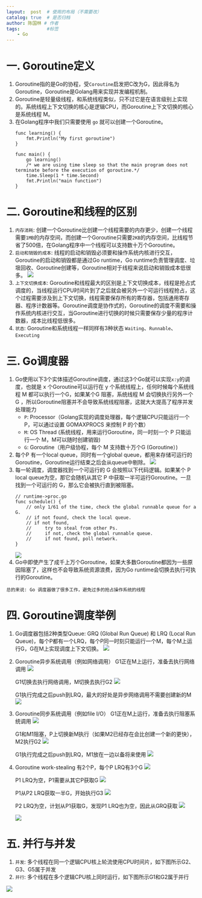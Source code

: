 ```yaml
---
layout:  post  # 使用的布局（不需要改）
catalog: true  # 是否归档
author: 陈国林 # 作者
tags:          #标签
    - Go
---
```


# 一. Goroutine定义
1. Goroutine指的是Go的协程，受`Coroutine`启发把C改为G，因此得名为Goroutine，Goroutine是Golang用来实现并发编程机制。
2. Goroutine是轻量级线程，和系统线程类似，只不过它是在语言级别上实现的。系统线程上下文切换的核心是逻辑CPU，而Goroutine上下文切换的核心是系统线程 M。
3. 在Golang程序中我们只需要使用 `go` 就可以创建一个Goroutine。
   ```
   func learning() {  
       fmt.Println("My first goroutine")
   }
   
   func main() {  
       go learning()
       /* we are using time sleep so that the main program does not terminate before the execution of goroutine.*/
       time.Sleep(1 * time.Second)
       fmt.Println("main function")
   }
   ```

# 二. Goroutine和线程的区别
1. `内存消耗`: 创建一个Goroutine比创建一个线程需要的内存更少，创建一个线程需要`1MB`的内存空间，而创建一个Goroutine只需要`2KB`的内存空间，比线程节省了500倍，在Golang程序中一个线程可以支持数十万个Goroutine。
2. `启动和销毁的成本`: 线程的启动和销毁必须要和操作系统内核进行交互，Goroutine的启动和销毁都是通过Go runtime，Go runtime负责管理调度、垃圾回收、Goroutine创建等，Goroutine相对于线程来说启动和销毁成本低很多。
   ![](https://github.com/chenguolin/chenguolin.github.io/blob/master/data/image/goroutine-vs-thread.png?raw=true)
3. `上下文切换成本`: Goroutine和线程最大的区别是上下文切换成本，线程是抢占式调度的，当线程运行CPU时间片到了之后就会被另外一个可运行线程抢占，这个过程需要涉及到上下文切换，线程需要保存所有的寄存器，包括通用寄存器、程序计数器等。Goroutine调度是协作式的，Goroutine的调度不需要和操作系统内核进行交互，当Goroutine进行切换的时候只需要保存少量的程序计数器，成本比线程低很多。
4. `状态`: Goroutine和系统线程一样同样有3种状态 `Waiting`、`Runnable`、`Executing`

# 三. Go调度器
1. Go使用以下3个实体描述Goroutine调度，通过这3个Go就可以实现`x:y`的调度，也就是 x 个Goroutine可以运行在 y 个系统线程上，任何时候每个系统线程 M 都可以执行一个G，如果某个G 阻塞，系统线程 M 会切换执行另外一个G ，所以Goroutine阻塞并不会导致系统线程阻塞，这就大大提高了程序并发处理能力
    + `P`: Processor（Golang实现的调度处理器，每个逻辑CPU只能运行一个 P，可以通过设置 GOMAXPROCS 来控制 P 的个数）
    + `M`: OS Thread (系统线程，用来运行Goroutine，同一时刻一个 P 只能运行一个 M，M可以随时创建销毁)
    + `G`: Goroutine（用户级协程，每个 M 支持数十万个G (Goroutine）)
2. 每个P 有一个local queue，同时有一个global queue，都用来存储可运行的Goroutine，Goroutine运行结束之后会从queue中剔除。
   ![](https://github.com/chenguolin/chenguolin.github.io/blob/master/data/image/go-goroutine.png?raw=true)
3. 每一轮调度，调度器找到一个可运行的 G 会按照以下代码逻辑。如果某个 P local queue为空，那它会随机从其它 P 中获取一半可运行Goroutine。一旦找到一个可运行的 G，那么它会被执行直到被阻塞。
   ```
   // runtime->proc.go
   func schedule() {
       // only 1/61 of the time, check the global runnable queue for a G.
       // if not found, check the local queue.
       // if not found,
       //     try to steal from other Ps.
       //     if not, check the global runnable queue.
       //     if not found, poll network.
   }
   ```
   ![](https://github.com/chenguolin/chenguolin.github.io/blob/master/data/image/go-goroutine-steal.png?raw=true)
4. Go中即使产生了成千上万个Goroutine，如果大多数Goroutine都因为一些原因阻塞了，这样也不会导致系统资源浪费，因为Go runtime会切换去执行可执行的Goroutine。

`总的来说: Go 调度器做了很多工作，避免过多的抢占操作系统的线程`

# 四. Goroutine调度举例
1. Go调度器包括2种类型Queue: GRQ (Global Run Queue) 和 LRQ (Local Run Queue)，每个P都有一个LRQ，每个P同一时刻只能运行一个M，每个M上运行G，G在M上实现调度上下文切换。
   ![](https://github.com/chenguolin/chenguolin.github.io/blob/master/data/image/goroutine-figure-1.png?raw=true)
2. Goroutine异步系统调用（例如网络调用）
   G1正在M上运行，准备去执行网络调用
   ![](https://github.com/chenguolin/chenguolin.github.io/blob/master/data/image/goroutine-figure-2.png?raw=true)
   
   G1切换去执行网络调用，M切换去执行G2
   ![](https://github.com/chenguolin/chenguolin.github.io/blob/master/data/image/goroutine-figure-3.png?raw=true)
   
   G1执行完成之后push到LRQ，最大的好处是异步网络调用不需要创建新的M
   ![](https://github.com/chenguolin/chenguolin.github.io/blob/master/data/image/goroutine-figure-4.png?raw=true)
3. Goroutine同步系统调用（例如file I/O）
   G1正在M上运行，准备去执行阻塞系统调用
   ![](https://github.com/chenguolin/chenguolin.github.io/blob/master/data/image/goroutine-figure-5.png?raw=true)

   G1和M1阻塞，P上切换新M执行（如果M2已经存在会比创建一个新的更快），M2执行G2
   ![](https://github.com/chenguolin/chenguolin.github.io/blob/master/data/image/goroutine-figure-6.png?raw=true)

   G1执行完成之后push到LRQ，M1放在一边以备将来使用
   ![](https://github.com/chenguolin/chenguolin.github.io/blob/master/data/image/goroutine-figure-7.png?raw=true)
4. Goroutine work-stealing
   有2个P，每个P LRQ有3个G
   ![](https://github.com/chenguolin/chenguolin.github.io/blob/master/data/image/goroutine-figure-8.png?raw=true)
   
   P1 LRQ为空，P1需要从其它P获取G
   ![](https://github.com/chenguolin/chenguolin.github.io/blob/master/data/image/goroutine-figure-9.png?raw=true)
   
   P1从P2 LRQ获取一半G，开始执行G3
   ![](https://github.com/chenguolin/chenguolin.github.io/blob/master/data/image/goroutine-figure-10.png?raw=true)
   
   P2 LRQ为空，计划从P1获取G，发现P1 LRQ也为空，因此从GRQ获取
   ![](https://github.com/chenguolin/chenguolin.github.io/blob/master/data/image/goroutine-figure-11.png?raw=true)
   
   ![](https://github.com/chenguolin/chenguolin.github.io/blob/master/data/image/goroutine-figure-12.png?raw=true)

# 五. 并行与并发
1. `并发`: 多个线程在同一个逻辑CPU核上轮流使用CPU时间片，如下图所示G2、G3、G5属于并发
2. `并行`: 多个线程在多个逻辑CPU核上同时运行，如下图所示G1和G2属于并行

![](https://github.com/chenguolin/chenguolin.github.io/blob/master/data/image/goroutine-figure-13.png?raw=true)


